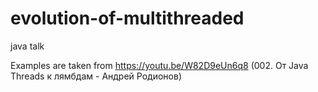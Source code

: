 # evolution-of-multithreaded
java talk

Examples are taken from https://youtu.be/W82D9eUn6q8 (002. От Java Threads к лямбдам - Андрей Родионов)
